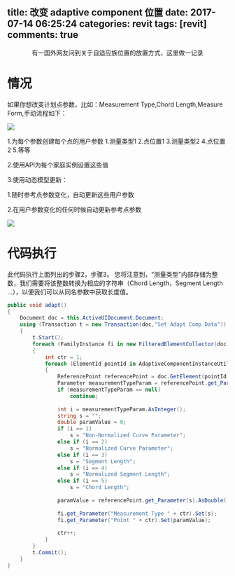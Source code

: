title: 改变 adaptive component 位置
date: 2017-07-14 06:25:24
categories: revit
tags: [revit]
comments: true
---


<center> 有一国外网友问到关于自适应族位置的放置方式，这里做一记录</center>

<!-- more -->



# 情况

如果你想改变计划点参数，比如：Measurement Type,Chord Length,Measure Form,手动流程如下：

![](http://osej1thz9.bkt.clouddn.com/static/images/adapterlocation1.png)

1.为每个参数创建每个点的用户参数
   1.测量类型1
   2.点位置1
   3.测量类型2
   4.点位置2
   5.等等
   
2.使用API​​为每个家庭实例设置这些值

3.使用动态模型更新：

   1.随时参考点参数变化，自动更新这些用户参数
   
   2.在用户参数变化的任何时候自动更新参考点参数


![](http://osej1thz9.bkt.clouddn.com/static/images/adapterlocation2.png)


# 代码执行

此代码执行上面列出的步骤2，步骤3。
您将注意到，“测量类型”内部存储为整数，我们需要将该整数转换为相应的字符串（Chord Length，Segment Length ...），以便我们可以从同名参数中获取长度值。

```cs
public void adapt()
{
    Document doc = this.ActiveUIDocument.Document;
    using (Transaction t = new Transaction(doc,"Set Adapt Comp Data"))
    {
        t.Start();
        foreach (FamilyInstance fi in new FilteredElementCollector(doc).OfClass(typeof(FamilyInstance)).Cast<FamilyInstance>())
        {
            int ctr = 1;
            foreach (ElementId pointId in AdaptiveComponentInstanceUtils.GetInstancePlacementPointElementRefIds(fi))
            {
                ReferencePoint referencePoint = doc.GetElement(pointId) as ReferencePoint;
                Parameter measurementTypeParam = referencePoint.get_Parameter("Measurement Type");
                if (measurementTypeParam == null)
                    continue;
                
                int i = measurementTypeParam.AsInteger();
                string s = "";
                double paramValue = 0;
                if (i == 1)
                    s = "Non-Normalized Curve Parameter";
                else if (i == 2)
                    s = "Normalized Curve Parameter";
                else if (i == 3)
                    s = "Segment Length";
                else if (i == 4)
                    s = "Normalized Segment Length";
                else if (i == 5)
                    s = "Chord Length";
                
                paramValue = referencePoint.get_Parameter(s).AsDouble();
                
                fi.get_Parameter("Measurement Type " + ctr).Set(s);
                fi.get_Parameter("Point " + ctr).Set(paramValue);
                
                ctr++;
            }
        }
        t.Commit();
    }
}
``` 
